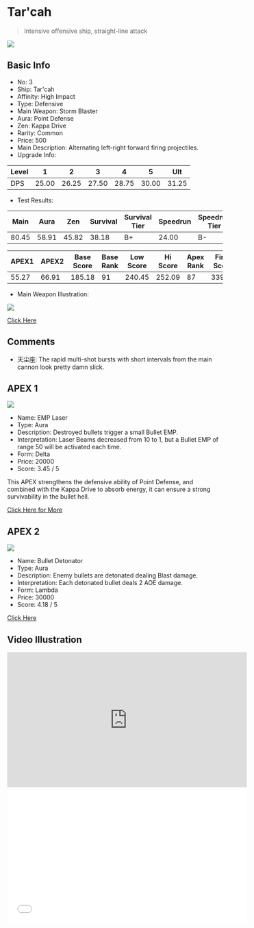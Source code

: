 # Tar'cah

> Intensive offensive ship, straight-line attack

<img src="/ships/ship_3.png" style={{zoom:1}}/>

## Basic Info

- No: 3
- Ship: Tar'cah
- Affinity: High Impact
- Type: Defensive
- Main Weapon: Storm Blaster
- Aura: Point Defense
- Zen: Kappa Drive
- Rarity: Common
- Price: 500
- Main Description: Alternating left-right forward firing projectiles.
- Upgrade Info: 

| Level | 1 | 2 | 3 | 4 | 5 | Ult |
|--|--|--|--|--|--|--|
| DPS | 25.00 | 26.25 | 27.50 | 28.75 | 30.00 | 31.25 |

- Test Results: 

| Main | Aura | Zen | Survival | Survival Tier | Speedrun | Speedrun Tier | Fun | Fun Tier |
|--|--|--|--|--|--|--|--|--|
| 80.45 | 58.91 | 45.82 | 38.18 | B+ | 24.00 | B- | 25.64 | C |

| APEX1 | APEX2 | Base Score | Base Rank | Low Score | Hi Score | Apex Rank | Final Score | FinalRank |
|--|--|--|--|--|--|--|--|--|
| 55.27 | 66.91 | 185.18 | 91 | 240.45 | 252.09 | 87 | 339.91 | 83 |

- Main Weapon Illustration:

<img src="/illustration/main_3.gif" style={{zoom:1}}/>

[Click Here](https://gamefaqs.gamespot.com/iphone/193681-phoenix-ii/faqs/76704/ship-details-part-1#tarcah)

## Comments

- 天尘座: The rapid multi-shot bursts with short intervals from the main cannon look pretty damn slick.

## APEX 1

<img src="/ships/ship_3_apex_1.png" style={{zoom:1}}/>

- Name: EMP Laser
- Type: Aura
- Description: Destroyed bullets trigger a small Bullet EMP.
- Interpretation: Laser Beams decreased from 10 to 1, but a Bullet EMP of range 50 will be activated each time.
- Form: Delta
- Price: 20000
- Score: 3.45 / 5

This APEX strengthens the defensive ability of Point Defense, and combined with the Kappa Drive to absorb energy, it can ensure a strong survivability in the bullet hell.

[Click Here for More](https://gamefaqs.gamespot.com/iphone/193681-phoenix-ii/faqs/76704/ship-details-part-1#delta-pd-emp-laser-c20000)

## APEX 2

<img src="/ships/ship_3_apex_2.png" style={{zoom:1}}/>

- Name: Bullet Detonator
- Type: Aura
- Description: Enemy bullets are detonated dealing Blast damage.
- Interpretation: Each detonated bullet deals 2 AOE damage.
- Form: Lambda
- Price: 30000
- Score: 4.18 / 5

[Click Here](https://gamefaqs.gamespot.com/iphone/193681-phoenix-ii/faqs/76704/ship-details-part-1#lambda-pd-bullet-detonator-c30000)

## Video Illustration

<iframe width="560" height="315" src="https://www.youtube.com/embed/RsBayeJZZqw?si=_5t2mqIqKnRVEKWl" title="YouTube video player" frameborder="0" allow="accelerometer; autoplay; clipboard-write; encrypted-media; gyroscope; picture-in-picture; web-share" referrerpolicy="strict-origin-when-cross-origin" allowfullscreen></iframe>

<br/>

<iframe width="560" height="315" src="//player.bilibili.com/player.html?aid=911228891&bvid=BV1fM4y1i78E&cid=1130972716&p=1&autoplay=false" scrolling="no" border="0" frameborder="no" allow="accelerometer; autoplay; clipboard-write; encrypted-media; gyroscope; picture-in-picture; web-share" framespacing="0" allowfullscreen="true"> </iframe>
